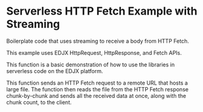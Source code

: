 <!--
title: .'HTTP Fetch Response with Streaming'
description: 'Boilerplate code to stream a fetch response'
platform: EDJX
language: C++
-->

# Serverless HTTP Fetch Example with Streaming

Boilerplate code that uses streaming to receive a body from HTTP Fetch.

This example uses EDJX HttpRequest, HttpResponse, and Fetch APIs.

This function is a basic demonstration of how to use the libraries in serverless code on the EDJX platform.

This function sends an HTTP Fetch request to a remote URL that hosts a large file. The function then reads the file from the HTTP Fetch response chunk-by-chunk and sends all the received data at once, along with the chunk count, to the client.
